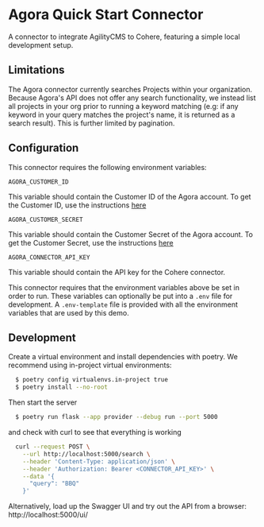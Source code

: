 # Agora Quick Start Connector

A connector to integrate AgilityCMS to Cohere, featuring a simple local development setup.

## Limitations

The Agora connector currently searches Projects within your organization. Because Agora's API does not offer any search functionality, we instead list all projects in your org prior to running a keyword matching (e.g: if any keyword in your query matches the project's name, it is returned as a search result). This is further limited by pagination.

## Configuration

This connector requires the following environment variables:

```
AGORA_CUSTOMER_ID
```

This variable should contain the Customer ID of the Agora account.
To get the Customer ID, use the
instructions [here](https://docs.agora.io/en/agora-analytics/reference/restful-authentication)

```
AGORA_CUSTOMER_SECRET
```

This variable should contain the Customer Secret of the Agora account.
To get the Customer Secret, use the
instructions [here](https://docs.agora.io/en/agora-analytics/reference/restful-authentication)

```
AGORA_CONNECTOR_API_KEY
```

This variable should contain the API key for the Cohere connector.

This connector requires that the environment variables above
be set in order to run. These variables can optionally be put into a `.env` file for development.
A `.env-template` file is provided with all the environment variables that are used by this demo.

## Development

Create a virtual environment and install dependencies with poetry. We recommend using in-project virtual environments:

```bash
  $ poetry config virtualenvs.in-project true
  $ poetry install --no-root
```

Then start the server

```bash
  $ poetry run flask --app provider --debug run --port 5000
```

and check with curl to see that everything is working

```bash
  curl --request POST \
    --url http://localhost:5000/search \
    --header 'Content-Type: application/json' \
    --header 'Authorization: Bearer <CONNECTOR_API_KEY>' \
    --data '{
      "query": "BBQ"
    }'
```

Alternatively, load up the Swagger UI and try out the API from a browser: http://localhost:5000/ui/
